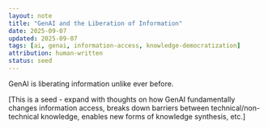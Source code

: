 ```yaml
---
layout: note
title: "GenAI and the Liberation of Information"
date: 2025-09-07
updated: 2025-09-07
tags: [ai, genai, information-access, knowledge-democratization]
attribution: human-written
status: seed
---
```


GenAI is liberating information unlike ever before.

[This is a seed - expand with thoughts on how GenAI fundamentally changes information access, breaks down barriers between technical/non-technical knowledge, enables new forms of knowledge synthesis, etc.]